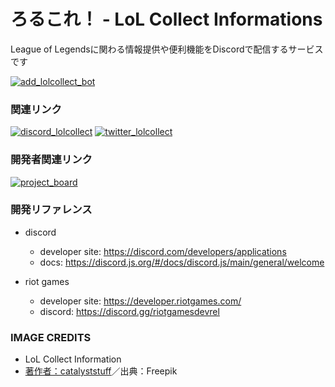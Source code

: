 # ろるこれ！ - LoL Collect Informations
League of Legendsに関わる情報提供や便利機能をDiscordで配信するサービスです

[![add_lolcollect_bot](https://user-images.githubusercontent.com/68623073/232087163-80fa126d-3a6b-44de-96f8-29fe835dc0a3.png)](https://discord.com/api/oauth2/authorize?client_id=1095672312193372243&permissions=448824363072&scope=bot)

### 関連リンク
[![discord_lolcollect](https://user-images.githubusercontent.com/68623073/232219065-c73ab5d2-e4e2-49f4-a0a4-d7806fa4d507.png)](https://discord.gg/49VRuEhkza) [![twitter_lolcollect](https://user-images.githubusercontent.com/68623073/232219061-bd202842-1700-4bd0-9173-2a75548e96a3.png)](https://twitter.com/LoLcollectInfo)

### 開発者関連リンク
[![project_board](https://user-images.githubusercontent.com/68623073/232227991-00f14a08-7d97-415b-a5f8-b11b4b231cff.png)](https://github.com/orgs/LoL-Collect-Information/projects/1)

### 開発リファレンス 
- discord
  - developer site: https://discord.com/developers/applications
  - docs: https://discord.js.org/#/docs/discord.js/main/general/welcome  

- riot games
  - developer site: https://developer.riotgames.com/
  - discord: https://discord.gg/riotgamesdevrel

### IMAGE CREDITS
- LoL Collect Information
- <a href="https://jp.freepik.com/free-vector/cute-robot-holding-clipboard-cartoon-vector-icon-illustration-science-technology-icon-isolated_28158023.htm">著作者：catalyststuff</a>／出典：Freepik
